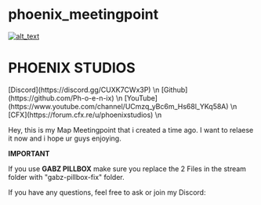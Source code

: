# phoenix_meetingpoint                                                 

[<img alt="alt_text"  src="https://i.imgur.com/yRsZ96F.png" />](https://discord.gg/CUXK7CWx3P)


<h1> PHOENIX STUDIOS </h1>   
[Discord](https://discord.gg/CUXK7CWx3P) \n
[Github](https://github.com/Ph-o-e-n-ix) \n
[YouTube](https://www.youtube.com/channel/UCmzq_yBc6m_Hs68l_YKq58A) \n
[CFX](https://forum.cfx.re/u/phoenixstudios) \n

Hey, this is my Map Meetingpoint that i created a time ago. 
I want to relaese it now and i hope ur guys enjoying.

**IMPORTANT**

If you use **GABZ PILLBOX** make sure you replace the 2 Files in the stream folder with "gabz-pillbox-fix" folder.

If you have any questions, feel free to ask or join my Discord: 
